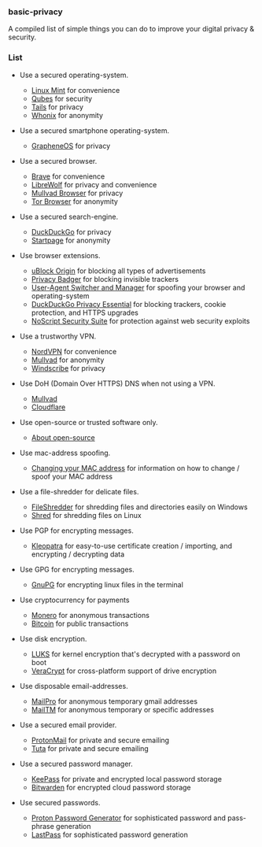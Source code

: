 ### basic-privacy
A compiled list of simple things you can do to improve your digital privacy &amp; security.

### List
- Use a secured operating-system.
     - [Linux Mint](https://linuxmint.com/) for convenience
     - [Qubes](https://www.qubes-os.org) for security
     - [Tails](https://tails.net/) for privacy
     - [Whonix](https://www.whonix.org/) for anonymity
- Use a secured smartphone operating-system.
     - [GrapheneOS](https://grapheneos.org/) for privacy

- Use a secured browser.
     - [Brave](https://brave.com/) for convenience
     - [LibreWolf](https://librewolf.net/) for privacy and convenience
     - [Mullvad Browser](https://mullvad.net/en/browser) for privacy
     - [Tor Browser](https://mullvad.net/en/browser) for anonymity

- Use a secured search-engine.
     - [DuckDuckGo](https://duckduckgo.com/) for privacy
     - [Startpage](https://www.startpage.com/) for anonymity
 
- Use browser extensions.
     - [uBlock Origin](https://ublockorigin.com/) for blocking all types of advertisements
     - [Privacy Badger](https://addons.mozilla.org/en-US/firefox/addon/privacy-badger17/) for blocking invisible trackers
     - [User-Agent Switcher and Manager](https://addons.mozilla.org/en-US/firefox/addon/user-agent-string-switcher/) for spoofing your browser and operating-system
     - [DuckDuckGo Privacy Essential](https://addons.mozilla.org/en-US/firefox/addon/duckduckgo-for-firefox/?utm_source=addons.mozilla.org&utm_medium=referral&utm_content=search) for blocking trackers, cookie protection, and HTTPS upgrades
     - [NoScript Security Suite](https://addons.mozilla.org/en-US/firefox/addon/noscript/) for protection against web security exploits

- Use a trustworthy VPN.
     - [NordVPN](https://nordvpn.com/) for convenience
     - [Mullvad](https://mullvad.net/en/vpn) for anonymity
     - [Windscribe](https://windscribe.com/) for privacy

- Use DoH (Domain Over HTTPS) DNS when not using a VPN.
     - [Mullvad](https://mullvad.net/en/help/dns-over-https-and-dns-over-tls)
     - [Cloudflare](https://developers.cloudflare.com/1.1.1.1/ip-addresses/)

- Use open-source or trusted software only.
     - [About open-source](https://www.spiceworks.com/tech/tech-general/articles/open-source-software/)

- Use mac-address spoofing.
     - [Changing your MAC address](https://mullvad.net/en/help/changing-your-mac-address) for information on how to change / spoof your MAC address

- Use a file-shredder for delicate files.
     - [FileShredder](https://www.fileshredder.org) for shredding files and directories easily on Windows
     - [Shred](https://www.gnu.org/software/coreutils/manual/html_node/shred-invocation.html#shred-invocation) for shredding files on Linux

- Use PGP for encrypting messages.
     - [Kleopatra](https://www.openpgp.org/software/kleopatra/) for easy-to-use certificate creation / importing, and encrypting / decrypting data

- Use GPG for encrypting messages.
     - [GnuPG](https://gnupg.org/download/index.html) for encrypting linux files in the terminal
- Use cryptocurrency for payments
     - [Monero](https://www.getmonero.org/) for anonymous transactions
     - [Bitcoin](https://bitcoin.org/en/) for public transactions

- Use disk encryption.
     - [LUKS](https://gitlab.com/cryptsetup/cryptsetup/blob/master/README.md) for kernel encryption that's decrypted with a password on boot
     - [VeraCrypt](https://www.veracrypt.fr/en/Downloads.html) for cross-platform support of drive encryption

- Use disposable email-addresses.
     - [MailPro](https://smailpro.com/temporary-email) for anonymous temporary gmail addresses
     - [MailTM](https://mail.tm/en) for anonymous temporary or specific addresses

- Use a secured email provider.
     - [ProtonMail](https://proton.me/mail) for private and secure emailing
     - [Tuta](https://tuta.com/) for private and secure emailing
     
- Use a secured password manager.
     - [KeePass](https://keepass.info/download.html) for private and encrypted local password storage
     - [Bitwarden](https://bitwarden.com/download/) for encrypted cloud password storage

- Use secured passwords.
     - [Proton Password Generator](https://proton.me/pass/password-generator) for sophisticated password and pass-phrase generation
     - [LastPass](https://www.lastpass.com/features/password-generator) for sophisticated password generation

